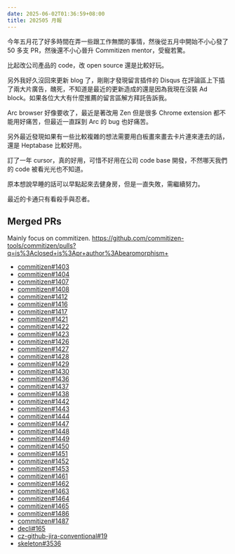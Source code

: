 ```yaml
---
date: 2025-06-02T01:36:59+08:00
title: 202505 月報
---
```


今年五月花了好多時間在弄一些跟工作無關的事情，然後從五月中開始不小心發了 50 多支 PR，然後還不小心晉升 Commitizen mentor，受寵若驚。

比起改公司產品的 code，改 open source 還是比較好玩。

另外我好久沒回來更新 blog 了，剛剛才發現留言插件的 Disqus 在評論區上下插了兩大片廣告，醜死，不知道是最近的更新造成的還是因為我現在沒裝 Ad block。如果各位大大有什麼推薦的留言區解方拜託告訴我。

Arc browser 好像要收了，最近是著改用 Zen 但是很多 Chrome extension 都不能用好痛苦，但最近一直踩到 Arc 的 bug 也好痛苦。

另外最近發現如果有一些比較複雜的想法需要用白板畫來畫去卡片連來連去的話，還是 Heptabase 比較好用。

訂了一年 cursor，真的好用，可惜不好用在公司 code base 開發，不然哪天我們的 code 被看光光也不知道。

原本想說早睡的話可以早點起來去健身房，但是一直失敗，需繼續努力。

最近的卡通只有看殺手與忍者。

## Merged PRs

Mainly focus on commitizen. <https://github.com/commitizen-tools/commitizen/pulls?q=is%3Aclosed+is%3Apr+author%3Abearomorphism+>

- [commitizen#1403](https://github.com/commitizen-tools/commitizen/pull/1403)
- [commitizen#1404](https://github.com/commitizen-tools/commitizen/pull/1404)
- [commitizen#1407](https://github.com/commitizen-tools/commitizen/pull/1407)
- [commitizen#1408](https://github.com/commitizen-tools/commitizen/pull/1408)
- [commitizen#1412](https://github.com/commitizen-tools/commitizen/pull/1412)
- [commitizen#1416](https://github.com/commitizen-tools/commitizen/pull/1416)
- [commitizen#1417](https://github.com/commitizen-tools/commitizen/pull/1417)
- [commitizen#1421](https://github.com/commitizen-tools/commitizen/pull/1421)
- [commitizen#1422](https://github.com/commitizen-tools/commitizen/pull/1422)
- [commitizen#1423](https://github.com/commitizen-tools/commitizen/pull/1423)
- [commitizen#1426](https://github.com/commitizen-tools/commitizen/pull/1426)
- [commitizen#1427](https://github.com/commitizen-tools/commitizen/pull/1427)
- [commitizen#1428](https://github.com/commitizen-tools/commitizen/pull/1428)
- [commitizen#1429](https://github.com/commitizen-tools/commitizen/pull/1429)
- [commitizen#1430](https://github.com/commitizen-tools/commitizen/pull/1430)
- [commitizen#1436](https://github.com/commitizen-tools/commitizen/pull/1436)
- [commitizen#1437](https://github.com/commitizen-tools/commitizen/pull/1437)
- [commitizen#1438](https://github.com/commitizen-tools/commitizen/pull/1438)
- [commitizen#1442](https://github.com/commitizen-tools/commitizen/pull/1442)
- [commitizen#1443](https://github.com/commitizen-tools/commitizen/pull/1443)
- [commitizen#1444](https://github.com/commitizen-tools/commitizen/pull/1444)
- [commitizen#1447](https://github.com/commitizen-tools/commitizen/pull/1447)
- [commitizen#1448](https://github.com/commitizen-tools/commitizen/pull/1448)
- [commitizen#1449](https://github.com/commitizen-tools/commitizen/pull/1449)
- [commitizen#1450](https://github.com/commitizen-tools/commitizen/pull/1450)
- [commitizen#1451](https://github.com/commitizen-tools/commitizen/pull/1451)
- [commitizen#1452](https://github.com/commitizen-tools/commitizen/pull/1452)
- [commitizen#1453](https://github.com/commitizen-tools/commitizen/pull/1453)
- [commitizen#1461](https://github.com/commitizen-tools/commitizen/pull/1461)
- [commitizen#1462](https://github.com/commitizen-tools/commitizen/pull/1462)
- [commitizen#1463](https://github.com/commitizen-tools/commitizen/pull/1463)
- [commitizen#1464](https://github.com/commitizen-tools/commitizen/pull/1464)
- [commitizen#1465](https://github.com/commitizen-tools/commitizen/pull/1465)
- [commitizen#1486](https://github.com/commitizen-tools/commitizen/pull/1486)
- [commitizen#1487](https://github.com/commitizen-tools/commitizen/pull/1487)
- [decli#165](https://github.com/woile/decli/pull/165)
- [cz-github-jira-conventional#19](https://github.com/apheris/cz-github-jira-conventional/pull/19)
- [skeleton#3536](https://github.com/skeletonlabs/skeleton/pull/3536)
